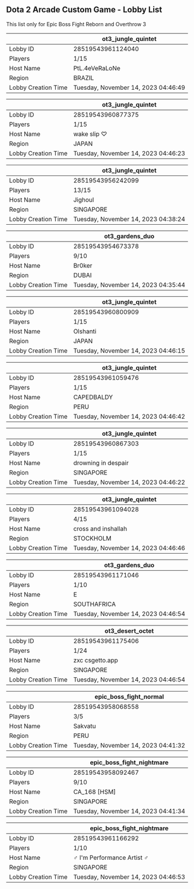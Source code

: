 ## Dota 2 Arcade Custom Game - Lobby List

This list only for Epic Boss Fight Reborn and Overthrow 3

|  | ot3_jungle_quintet |
| ------ | ------ |
| Lobby ID | 28519543961124040 |
| Players | 1/15 |
| Host Name | PtL.4eVeRaLoNe |
| Region | BRAZIL |
| Lobby Creation Time | Tuesday, November 14, 2023 04:46:49 |


|  | ot3_jungle_quintet |
| ------ | ------ |
| Lobby ID | 28519543960877375 |
| Players | 1/15 |
| Host Name | wake slip ♡ |
| Region | JAPAN |
| Lobby Creation Time | Tuesday, November 14, 2023 04:46:23 |


|  | ot3_jungle_quintet |
| ------ | ------ |
| Lobby ID | 28519543956242099 |
| Players | 13/15 |
| Host Name | Jighoul |
| Region | SINGAPORE |
| Lobby Creation Time | Tuesday, November 14, 2023 04:38:24 |


|  | ot3_gardens_duo |
| ------ | ------ |
| Lobby ID | 28519543954673378 |
| Players | 9/10 |
| Host Name | Br0ker |
| Region | DUBAI |
| Lobby Creation Time | Tuesday, November 14, 2023 04:35:44 |


|  | ot3_jungle_quintet |
| ------ | ------ |
| Lobby ID | 28519543960800909 |
| Players | 1/15 |
| Host Name | Olshanti |
| Region | JAPAN |
| Lobby Creation Time | Tuesday, November 14, 2023 04:46:15 |


|  | ot3_jungle_quintet |
| ------ | ------ |
| Lobby ID | 28519543961059476 |
| Players | 1/15 |
| Host Name | CAPEDBALDY |
| Region | PERU |
| Lobby Creation Time | Tuesday, November 14, 2023 04:46:42 |


|  | ot3_jungle_quintet |
| ------ | ------ |
| Lobby ID | 28519543960867303 |
| Players | 1/15 |
| Host Name | drowning in despair |
| Region | SINGAPORE |
| Lobby Creation Time | Tuesday, November 14, 2023 04:46:22 |


|  | ot3_jungle_quintet |
| ------ | ------ |
| Lobby ID | 28519543961094028 |
| Players | 4/15 |
| Host Name | cross and inshallah |
| Region | STOCKHOLM |
| Lobby Creation Time | Tuesday, November 14, 2023 04:46:46 |


|  | ot3_gardens_duo |
| ------ | ------ |
| Lobby ID | 28519543961171046 |
| Players | 1/10 |
| Host Name | E |
| Region | SOUTHAFRICA |
| Lobby Creation Time | Tuesday, November 14, 2023 04:46:54 |


|  | ot3_desert_octet |
| ------ | ------ |
| Lobby ID | 28519543961175406 |
| Players | 1/24 |
| Host Name | zxc csgetto.app |
| Region | SINGAPORE |
| Lobby Creation Time | Tuesday, November 14, 2023 04:46:54 |


|  | epic_boss_fight_normal |
| ------ | ------ |
| Lobby ID | 28519543958068558 |
| Players | 3/5 |
| Host Name | Sakvatu |
| Region | PERU |
| Lobby Creation Time | Tuesday, November 14, 2023 04:41:32 |


|  | epic_boss_fight_nightmare |
| ------ | ------ |
| Lobby ID | 28519543958092467 |
| Players | 9/10 |
| Host Name | CA_168 [HSM] |
| Region | SINGAPORE |
| Lobby Creation Time | Tuesday, November 14, 2023 04:41:34 |


|  | epic_boss_fight_nightmare |
| ------ | ------ |
| Lobby ID | 28519543961166292 |
| Players | 1/10 |
| Host Name | ♂ I'm Performance Artist ♂ |
| Region | SINGAPORE |
| Lobby Creation Time | Tuesday, November 14, 2023 04:46:53 |


